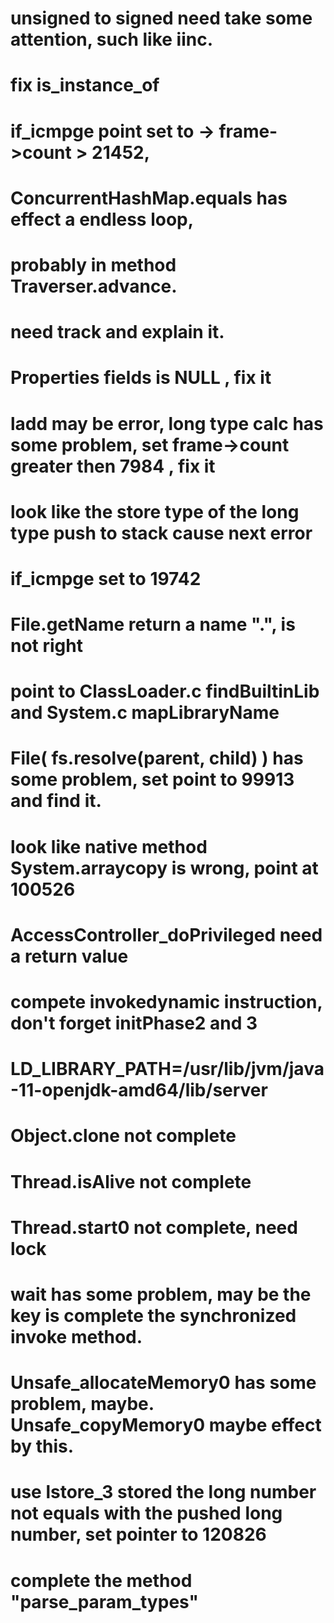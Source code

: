 # unsigned to signed need take some attention, such like iinc.

# fix is_instance_of

# if_icmpge point set to -> frame->count > 21452,  
# ConcurrentHashMap.equals has effect a endless loop, 
# probably in method Traverser.advance. 
# need track and explain it.

# Properties fields is NULL , fix it


# ladd may be error, long type calc has some problem, set frame->count greater then 7984 , fix it
# look like the store type of the long type push to stack cause next error 

# if_icmpge set to 19742

# File.getName return a name ".", is not right
# point to ClassLoader.c findBuiltinLib and System.c mapLibraryName

# File( fs.resolve(parent, child) ) has some problem, set point to 99913 and find it.
# look like native method System.arraycopy is wrong, point at 100526

# AccessController_doPrivileged need a return value

# compete invokedynamic instruction, don't forget initPhase2 and 3

# LD_LIBRARY_PATH=/usr/lib/jvm/java-11-openjdk-amd64/lib/server

# Object.clone not complete
# Thread.isAlive not complete
# Thread.start0 not complete, need lock

# wait has some problem, may be the key is complete the synchronized invoke method.

# Unsafe_allocateMemory0 has some problem, maybe. Unsafe_copyMemory0 maybe effect by this.

# use lstore_3 stored the long number not equals with the pushed long number, set pointer to 120826  

# complete the method "parse_param_types"